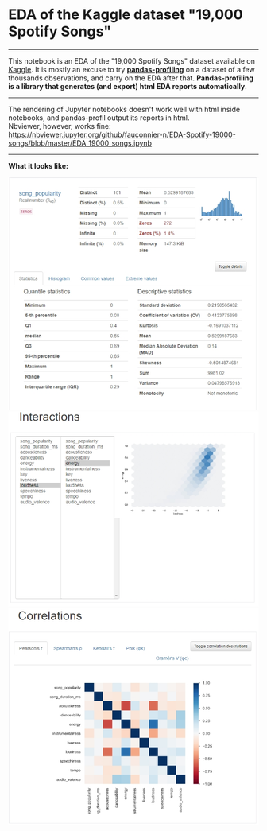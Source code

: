 # EDA of the Kaggle dataset "19,000 Spotify Songs"

 ***
This notebook is an EDA of the "19,000 Spotify Songs" dataset available on [Kaggle](https://www.kaggle.com/edalrami/19000-spotify-songs).
It is mostly an excuse to try **[pandas-profiling](https://pandas-profiling.github.io/pandas-profiling/docs/)** on a dataset of a few thousands observations, and carry on the EDA after that. **Pandas-profiling is a library that generates (and export) html EDA reports automatically**. 

***

The rendering of Jupyter notebooks doesn't work well with html inside notebooks, and pandas-profil output its reports in html.  
Nbviewer, however, works fine:  
https://nbviewer.jupyter.org/github/fauconnier-n/EDA-Spotify-19000-songs/blob/master/EDA_19000_songs.ipynb

***


**What it looks like:**

![](prof1.jpg)
![](prof2.jpg)
![](prof3.jpg)
